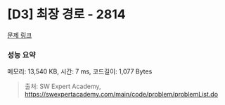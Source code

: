 # [D3] 최장 경로 - 2814 

[문제 링크](https://swexpertacademy.com/main/code/problem/problemDetail.do?contestProbId=AV7GOPPaAeMDFAXB) 

### 성능 요약

메모리: 13,540 KB, 시간: 7 ms, 코드길이: 1,077 Bytes



> 출처: SW Expert Academy, https://swexpertacademy.com/main/code/problem/problemList.do